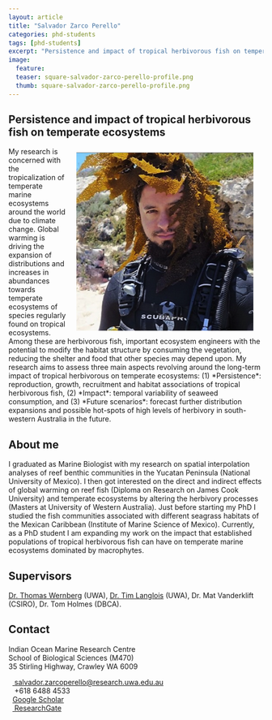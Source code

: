```yaml
---
layout: article
title: "Salvador Zarco Perello"
categories: phd-students
tags: [phd-students]
excerpt: "Persistence and impact of tropical herbivorous fish on temperate ecosystems"
image:
  feature: 
  teaser: square-salvador-zarco-perello-profile.png
  thumb: square-salvador-zarco-perello-profile.png
---
```


## Persistence and impact of tropical herbivorous fish on temperate ecosystems
<img src='/images/square-salvador-zarco-perello-profile.png' align='right' width="350" hspace="20" vspace="10">
My research is concerned with the tropicalization of temperate marine ecosystems around the world due to climate change. Global warming is driving the expansion of distributions and increases in abundances towards temperate ecosystems of species regularly found on tropical ecosystems. Among these are herbivorous fish, important ecosystem engineers with the potential to modify the habitat structure by consuming the vegetation, reducing the shelter and food that other species may depend upon. My research aims to assess three main aspects revolving around the long-term impact of tropical herbivorous on temperate ecosystems: (1) *Persistence*: reproduction, growth, recruitment and habitat associations of tropical herbivorous fish, (2) *Impact*: temporal variability of seaweed consumption, and (3) *Future scenarios*: forecast further distribution expansions and possible hot-spots of high levels of herbivory in south-western Australia in the future. 

## About me
I graduated as Marine Biologist with my research on spatial interpolation analyses of reef benthic communities in the Yucatan Peninsula (National University of Mexico). I then got interested on the direct and indirect effects of global warming on reef fish (Diploma on Research on James Cook University) and temperate ecosystems by altering the herbivory processes (Masters at University of Western Australia). Just before starting my PhD I studied the fish communities associated with different seagrass habitats of the Mexican Caribbean (Institute of Marine Science of Mexico). Currently, as a PhD student I am expanding my work on the impact that established populations of tropical herbivorous fish can have on temperate marine ecosystems dominated by macrophytes.

## Supervisors
[Dr. Thomas Wernberg](https://wernberglab.org/) (UWA), [Dr. Tim Langlois](https://uwamegfisheries.github.io/researchers/tim-langlois/ "Tim Langlois") (UWA), Dr. Mat Vanderklift (CSIRO), Dr. Tom Holmes (DBCA). 

## Contact
<p class="address"><i class="far fa-building"></i> Indian Ocean Marine Research Centre <br>
School of Biological Sciences (M470)<br>
35 Stirling Highway, Crawley WA 6009</p>

<p class="phoneemail"><i class="far fa-envelope-open"></i>&nbsp;&nbsp;<a href="mailto:salvador.zarcoperello@research.uwa.edu.au"> salvador.zarcoperello@research.uwa.edu.au</a><br>
<i class="fas fa-phone"></i>&nbsp;&nbsp; +618 6488 4533<br>
<i class="fas fa-graduation-cap"></i>&nbsp;&nbsp;<a href="http://tiny.cc/ZPScholar ">Google Scholar</a><br>
<i class="fab fa-researchgate"></i>&nbsp;&nbsp;<a href="http://tinyurl.com/ZPSResearch "> ResearchGate</a><br>

